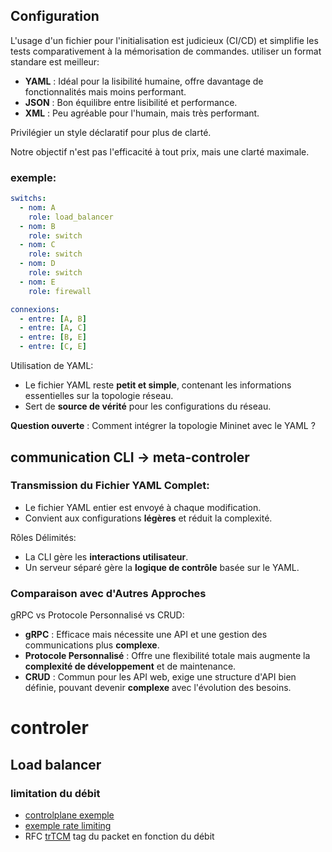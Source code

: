 ## Configuration

L'usage d'un fichier pour l'initialisation est judicieux (CI/CD) et simplifie les tests comparativement à la mémorisation de commandes.
utiliser un format standare est meilleur:

- **YAML** : Idéal pour la lisibilité humaine, offre davantage de fonctionnalités mais moins performant.
- **JSON** : Bon équilibre entre lisibilité et performance.
- **XML** : Peu agréable pour l'humain, mais très performant.

Privilégier un style déclaratif pour plus de clarté.

Notre objectif n'est pas l'efficacité à tout prix, mais une clarté maximale.

### exemple:
```yaml
switchs:
  - nom: A
    role: load_balancer
  - nom: B
    role: switch
  - nom: C
    role: switch
  - nom: D
    role: switch
  - nom: E
    role: firewall

connexions:
  - entre: [A, B]
  - entre: [A, C]
  - entre: [B, E]
  - entre: [C, E]

```
Utilisation de YAML:
- Le fichier YAML reste **petit et simple**, contenant les informations essentielles sur la topologie réseau.
- Sert de **source de vérité** pour les configurations du réseau.

**Question ouverte** : Comment intégrer la topologie Mininet avec le YAML ?


## communication CLI -> meta-controler
### Transmission du Fichier YAML Complet:
- Le fichier YAML entier est envoyé à chaque modification.
- Convient aux configurations **légères** et réduit la complexité.

Rôles Délimités:
- La CLI gère les **interactions utilisateur**.
- Un serveur séparé gère la **logique de contrôle** basée sur le YAML.

### Comparaison avec d'Autres Approches
gRPC vs Protocole Personnalisé vs CRUD:
- **gRPC** : Efficace mais nécessite une API et une gestion des communications plus **complexe**.
- **Protocole Personnalisé** : Offre une flexibilité totale mais augmente la **complexité de développement** et de maintenance.
- **CRUD** : Commun pour les API web, exige une structure d'API bien définie, pouvant devenir **complexe** avec l'évolution des besoins.


# controler
## Load balancer
### limitation du débit
- [controlplane exemple](https://github.com/nsg-ethz/p4-learning/blob/0ddba187f207e24a8a614f5d1abf8bc11998c9d3/exercises/04-RSVP/thrift/solution/rsvp_controller.py#L276)
- [exemple rate limiting](https://github.com/nsg-ethz/p4-learning/tree/master/exercises/04-RSVP/thrift#part-2-rate-limiting-and-priorities)
- RFC [trTCM](https://datatracker.ietf.org/doc/html/rfc2698#section-1) tag du packet en fonction du débit 